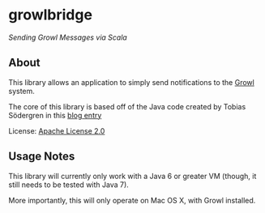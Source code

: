 growlbridge
=============

*Sending Growl Messages via Scala*

About
-------

This library allows an application to simply send notifications to the [Growl][1] system.

The core of this library is based off of the Java code created by Tobias 
Södergren in this [blog entry][2] 

License: [Apache License 2.0][3]

Usage Notes
-----------

This library will currently only work with a Java 6 or greater VM 
(though, it still needs to be tested with Java 7).

More importantly, this will only operate on Mac OS X, with Growl installed. 

[1]: http://growl.info
[2]: http://blog.jayway.com/2011/04/12/send-growl-notifications-on-os-x-using-a-java-6-script-engine-and-applescript/
[3]: http://www.apache.org/licenses/LICENSE-2.0.html

